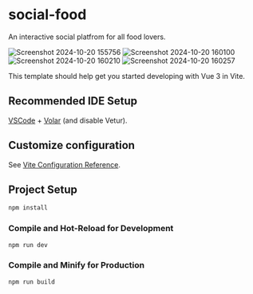 # social-food

An interactive social platfrom for all food lovers.

![Screenshot 2024-10-20 155756](https://github.com/user-attachments/assets/e4cb480e-76a5-48bb-ac2d-c95a1db70bdf)
![Screenshot 2024-10-20 160100](https://github.com/user-attachments/assets/5ac78ec1-e47e-4195-a69b-860747729efd)
![Screenshot 2024-10-20 160210](https://github.com/user-attachments/assets/ae1b58bc-1506-4239-b0de-258d62f627a4)
![Screenshot 2024-10-20 160257](https://github.com/user-attachments/assets/685fbf3d-3551-4e85-a6a5-5e942e233051)








This template should help get you started developing with Vue 3 in Vite.

## Recommended IDE Setup

[VSCode](https://code.visualstudio.com/) + [Volar](https://marketplace.visualstudio.com/items?itemName=Vue.volar) (and disable Vetur).

## Customize configuration

See [Vite Configuration Reference](https://vitejs.dev/config/).

## Project Setup

```sh
npm install
```

### Compile and Hot-Reload for Development

```sh
npm run dev
```

### Compile and Minify for Production

```sh
npm run build
```
